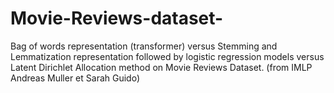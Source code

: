 # Movie-Reviews-dataset-
Bag of words representation (transformer) versus Stemming and Lemmatization representation followed by logistic regression models versus Latent Dirichlet Allocation method on Movie Reviews Dataset. (from IMLP Andreas Muller et Sarah Guido)
